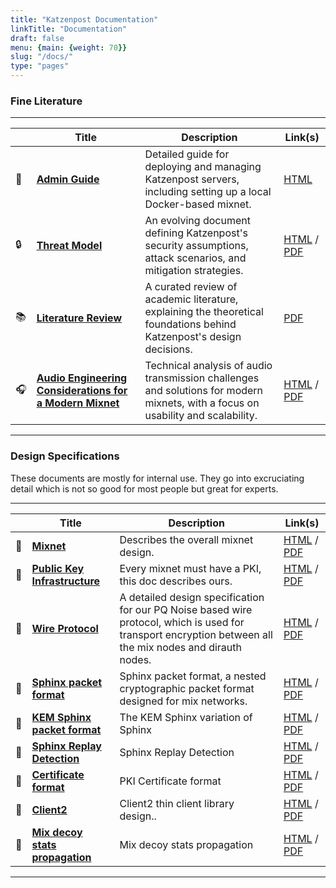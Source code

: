 ```yaml
---
title: "Katzenpost Documentation"
linkTitle: "Documentation"
draft: false
menu: {main: {weight: 70}}
slug: "/docs/"
type: "pages"
---
```



### Fine Literature

---

|      | Title                                                                                                    | Description                                                                                                                                                        | Link(s)                                                                                                                     |
|------|----------------------------------------------------------------------------------------------------------|--------------------------------------------------------------------------------------------------------------------------------------------------------------------|--------------------------------------------------------------------------------------------------------------------------|
| 📖   | **[Admin Guide](/pages/admin_guide)**                                                                    | Detailed guide for deploying and managing Katzenpost servers, including setting up a local Docker-based mixnet.                                                   | [HTML](/pages/admin_guide)                                                                                            |
| 🔒   | **[Threat Model](/pages/threat_model)**                                                                   | An evolving document defining Katzenpost's security assumptions, attack scenarios, and mitigation strategies.                                                      | [HTML](/pages/threat_model) / [PDF](/research/Threat_Model_Doc.pdf)                     |
| 📚   | **[Literature Review](/research/Literature_overview__website_version.pdf)**          | A curated review of academic literature, explaining the theoretical foundations behind Katzenpost's design decisions.                                              | [PDF](/research/Literature_overview__website_version.pdf)                                 |
| 🎧   | **[Audio Engineering Considerations for a Modern Mixnet](/pages/audio_eng)**                                                  | Technical analysis of audio transmission challenges and solutions for modern mixnets, with a focus on usability and scalability.                                   | [HTML](/pages/audio_eng) / [PDF](/research/Audio_Engineering_Considerations_for_a_Modern_Mixnet.pdf) |

---

### Design Specifications

These documents are mostly for internal use. They go into excruciating detail which is not so good for most people but great for experts.

---

|    | Title                                                                            | Description                                                                                                                                               | Link(s)                                                        |
|----|----------------------------------------------------------------------------------|-----------------------------------------------------------------------------------------------------------------------------------------------------------|----------------------------------------------------------------|
| 📖 | **[Mixnet](/specs/mixnet)**                                                  | Describes the overall mixnet design.                                                                                                                | [HTML](/specs/mixnet) / [PDF](/specs/mixnet.pdf)                                       |
| 📖 | **[Public Key Infrastructure](/specs/pki)**                                  | Every mixnet must have a PKI, this doc describes ours.                                                                                              | [HTML](/specs/pki) / [PDF](/specs/pki.pdf)                                          |
| 📖 | **[Wire Protocol](/specs/wire_protocol)**                                        | A detailed design specification for our PQ Noise based wire protocol, which is used for transport encryption between all the mix nodes and dirauth nodes. | [HTML](/specs/wire_protocol) / [PDF](/specs/wire_protocol.pdf) |
| 📖 | **[Sphinx packet format](/specs/sphinx.pdf)**                                    | Sphinx packet format, a nested cryptographic packet format designed for mix networks.                                                                                                                                      | [HTML](/specs/sphinx) / [PDF](/specs/sphinx.pdf)                                       |
| 📖 | **[KEM Sphinx packet format](/specs/kem_sphinx)**                                | The KEM Sphinx variation of Sphinx                                                                                                                        | [HTML](/specs/kem_sphinx) / [PDF](/specs/kemsphinx.pdf)                                    |
| 📖   | **[Sphinx Replay Detection](/specs/sphinx_replay_detection)**   | Sphinx Replay Detection | [HTML](/specs/sphinx_replay_detection) / [PDF](/specs/sphinx_replay_detection.pdf) |
| 📖 | **[Certificate format](/specs/certificate)**                                 | PKI Certificate format                                                                                                                                        | [HTML](/specs/certificate) / [PDF](/specs/certificate.pdf)                                  |
| 📖 | **[Client2](/specs/client2)**                                                | Client2 thin client library design..                                                                                                                                                  | [HTML](/specs/client2) / [PDF](/specs/client2.pdf)                                      |
| 📖 | **[Mix decoy stats propagation](/specs/mix_decoy_stats_propagation)** | Mix decoy stats propagation                                                                                                                               | [HTML](/specs/mix_decoy_stats_propagation) / [PDF](/specs/mix_decoy_stats_propagation.pdf)                  |


---
